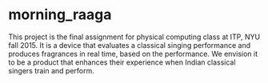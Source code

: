 # morning_raaga
This project is the final assignment for physical computing class at ITP, NYU fall 2015.
It is a device that evaluates a classical singing performance and produces fragrances in real time, based on the performance.
We envision it to be a product that enhances their experience when Indian classical singers train and perform.
